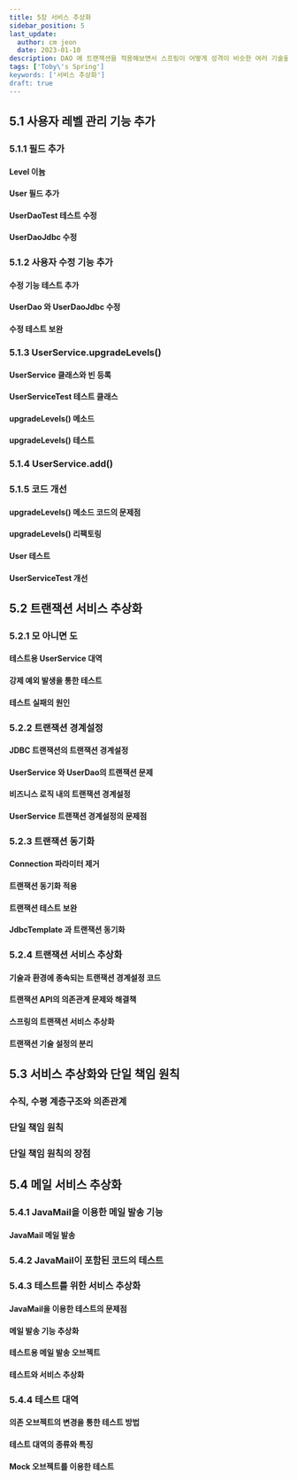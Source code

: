 ```yaml
---
title: 5장 서비스 추상화
sidebar_position: 5
last_update:
  author: cm jeon
  date: 2023-01-10
description: DAO 에 트랜잭션을 적용해보면서 스프링이 어떻게 성격이 비슷한 여러 기술을 추상화하고, 일관된 방법으로 사용할 수 있도록 지원하는지 알아보자.
tags: ['Toby\'s Spring']
keywords: ['서비스 추상화']
draft: true
---
```


## 5.1 사용자 레벨 관리 기능 추가

### 5.1.1 필드 추가

#### Level 이늄

#### User 필드 추가

#### UserDaoTest 테스트 수정

#### UserDaoJdbc 수정

### 5.1.2 사용자 수정 기능 추가

#### 수정 기능 테스트 추가

#### UserDao 와 UserDaoJdbc 수정

#### 수정 테스트 보완

### 5.1.3 UserService.upgradeLevels()

#### UserService 클래스와 빈 등록

#### UserServiceTest 테스트 클래스

#### upgradeLevels() 메소드

#### upgradeLevels() 테스트

### 5.1.4 UserService.add()

### 5.1.5 코드 개선

#### upgradeLevels() 메소드 코드의 문제점

#### upgradeLevels() 리팩토링

#### User 테스트

#### UserServiceTest 개선

## 5.2 트랜잭션 서비스 추상화

### 5.2.1 모 아니면 도

#### 테스트용 UserService 대역

#### 강제 예외 발생을 통한 테스트

#### 테스트 실패의 원인

### 5.2.2 트랜잭션 경계설정

#### JDBC 트랜잭션의 트랜잭션 경계설정

#### UserService 와 UserDao의 트랜잭션 문제

#### 비즈니스 로직 내의 트랜잭션 경계설정

#### UserService 트랜잭션 경계설정의 문제점

### 5.2.3 트랜잭션 동기화

#### Connection 파라미터 제거

#### 트랜잭션 동기화 적용

#### 트랜잭션 테스트 보완

#### JdbcTemplate 과 트랜잭션 동기화

### 5.2.4 트랜잭션 서비스 추상화

#### 기술과 환경에 종속되는 트랜잭션 경계설정 코드

#### 트랜잭션 API의 의존관계 문제와 해결책

#### 스프링의 트랜잭션 서비스 추상화

#### 트랜잭션 기술 설정의 분리

## 5.3 서비스 추상화와 단일 책임 원칙

### 수직, 수평 계층구조와 의존관계

### 단일 책임 원칙

### 단일 책임 원칙의 장점

## 5.4 메일 서비스 추상화

### 5.4.1 JavaMail을 이용한 메일 발송 기능

#### JavaMail 메일 발송

### 5.4.2 JavaMail이 포함된 코드의 테스트

### 5.4.3 테스트를 위한 서비스 추상화

#### JavaMail을 이용한 테스트의 문제점

#### 메일 발송 기능 추상화

#### 테스트용 메일 발송 오브젝트

#### 테스트와 서비스 추상화

### 5.4.4 테스트 대역

#### 의존 오브젝트의 변경을 통한 테스트 방법

#### 테스트 대역의 종류와 특징

#### Mock 오브젝트를 이용한 테스트